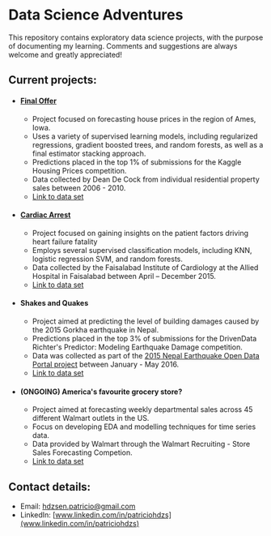 # Data Science Adventures

This repository contains exploratory data science projects, with the purpose of documenting my learning. Comments and suggestions are always welcome and greatly appreciated!

## Current projects:

- #### [Final Offer](https://nbviewer.jupyter.org/github/patohdzs/data-science-adventures/blob/main/final-offer/house-price-forecasting.ipynb)
  - Project focused on forecasting house prices in the region of Ames, Iowa.
  - Uses a variety of supervised learning models, including regularized regressions, gradient boosted trees, and random forests, as well as a final estimator stacking approach.
  - Predictions placed in the top 1% of submissions for the Kaggle Housing Prices competition.
  - Data collected by Dean De Cock from individual residential property sales between 2006 - 2010. 
  - [Link to data set](http://jse.amstat.org/v19n3/decock.pdf) 

- #### [Cardiac Arrest](https://nbviewer.jupyter.org/github/patohdzs/data-science-adventures/blob/main/cardiac-arrest/heart-failure.ipynb) 
  - Project focused on gaining insights on the patient factors driving heart failure fatality 
  - Employs several supervised classification models, including KNN, logistic regression SVM, and random forests.
  - Data collected by the Faisalabad Institute of Cardiology at the Allied Hospital in Faisalabad between April – December 2015. 
  - [Link to data set](https://plos.figshare.com/articles/dataset/Survival_analysis_of_heart_failure_patients_A_case_study/5227684/1) 

- #### Shakes and Quakes
  - Project aimed at predicting the level of building damages caused by the 2015 Gorkha earthquake in Nepal.
  - Predictions placed in the top 3% of submissions for the DrivenData Richter's Predictor: Modeling Earthquake Damage competition.
  - Data was collected as part of the [2015 Nepal Earthquake Open Data Portal project](http://eq2015.npc.gov.np/#/about) between January - May 2016.
  - [Link to data set](https://www.drivendata.org/competitions/57/nepal-earthquake/page/134/)
  
- #### (ONGOING) America's favourite grocery store?
  - Project aimed at forecasting weekly departmental sales across 45 different Walmart outlets in the US.
  - Focus on developing EDA and modelling techniques for time series data.
  - Data provided by Walmart through the Walmart Recruiting - Store Sales Forecasting Competion. 
  - [Link to data set](https://www.kaggle.com/c/walmart-recruiting-store-sales-forecasting/data) 

## Contact details:
- Email: hdzsen.patricio@gmail.com
- LinkedIn: [www.linkedin.com/in/patriciohdzs](www.linkedin.com/in/patriciohdzs)
